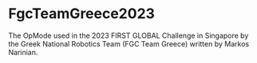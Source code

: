 # FgcTeamGreece2023
The OpMode used in the 2023 FIRST GLOBAL Challenge in Singapore by the Greek National Robotics Team (FGC Team Greece) written by Markos Narinian.
